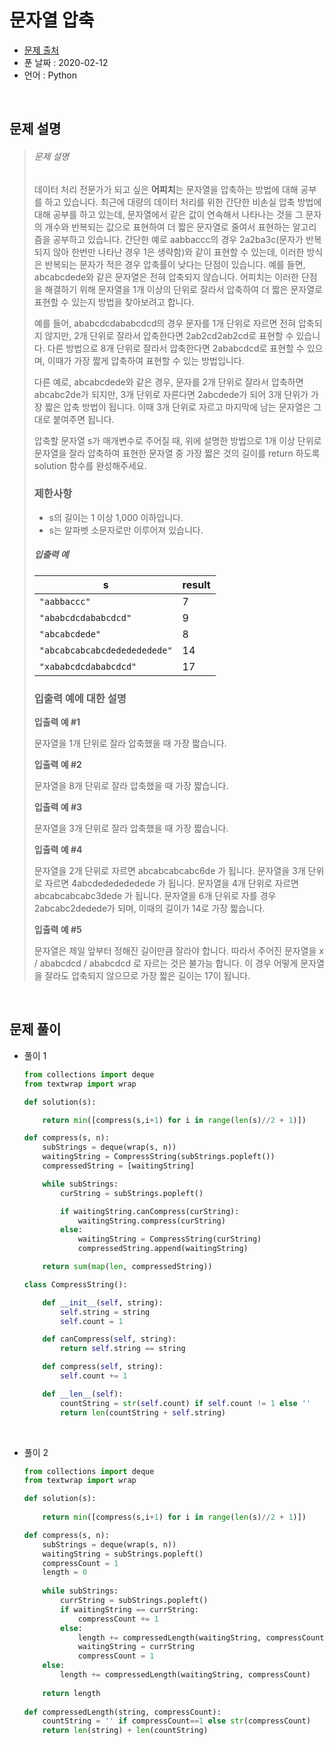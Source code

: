 # 문자열 압축

* [문제 출처](https://programmers.co.kr/learn/courses/30/lessons/60057?language=python3)
* 푼 날짜 : 2020-02-12
* 언어 : Python



<br>

## 문제 설명

> ###### 문제 설명
>
> 데이터 처리 전문가가 되고 싶은 **어피치**는 문자열을 압축하는 방법에 대해 공부를 하고 있습니다. 최근에 대량의 데이터 처리를 위한 간단한 비손실 압축 방법에 대해 공부를 하고 있는데, 문자열에서 같은 값이 연속해서 나타나는 것을 그 문자의 개수와 반복되는 값으로 표현하여 더 짧은 문자열로 줄여서 표현하는 알고리즘을 공부하고 있습니다.
> 간단한 예로 aabbaccc의 경우 2a2ba3c(문자가 반복되지 않아 한번만 나타난 경우 1은 생략함)와 같이 표현할 수 있는데, 이러한 방식은 반복되는 문자가 적은 경우 압축률이 낮다는 단점이 있습니다. 예를 들면, abcabcdede와 같은 문자열은 전혀 압축되지 않습니다. 어피치는 이러한 단점을 해결하기 위해 문자열을 1개 이상의 단위로 잘라서 압축하여 더 짧은 문자열로 표현할 수 있는지 방법을 찾아보려고 합니다.
>
> 예를 들어, ababcdcdababcdcd의 경우 문자를 1개 단위로 자르면 전혀 압축되지 않지만, 2개 단위로 잘라서 압축한다면 2ab2cd2ab2cd로 표현할 수 있습니다. 다른 방법으로 8개 단위로 잘라서 압축한다면 2ababcdcd로 표현할 수 있으며, 이때가 가장 짧게 압축하여 표현할 수 있는 방법입니다.
>
> 다른 예로, abcabcdede와 같은 경우, 문자를 2개 단위로 잘라서 압축하면 abcabc2de가 되지만, 3개 단위로 자른다면 2abcdede가 되어 3개 단위가 가장 짧은 압축 방법이 됩니다. 이때 3개 단위로 자르고 마지막에 남는 문자열은 그대로 붙여주면 됩니다.
>
> 압축할 문자열 s가 매개변수로 주어질 때, 위에 설명한 방법으로 1개 이상 단위로 문자열을 잘라 압축하여 표현한 문자열 중 가장 짧은 것의 길이를 return 하도록 solution 함수를 완성해주세요.
>
> ### 제한사항
>
> - s의 길이는 1 이상 1,000 이하입니다.
> - s는 알파벳 소문자로만 이루어져 있습니다.
>
> ##### 입출력 예
>
> | s                            | result |
> | ---------------------------- | ------ |
> | `"aabbaccc"`                 | 7      |
> | `"ababcdcdababcdcd"`         | 9      |
> | `"abcabcdede"`               | 8      |
> | `"abcabcabcabcdededededede"` | 14     |
> | `"xababcdcdababcdcd"`        | 17     |
>
> ### 입출력 예에 대한 설명
>
> **입출력 예 #1**
>
> 문자열을 1개 단위로 잘라 압축했을 때 가장 짧습니다.
>
> **입출력 예 #2**
>
> 문자열을 8개 단위로 잘라 압축했을 때 가장 짧습니다.
>
> **입출력 예 #3**
>
> 문자열을 3개 단위로 잘라 압축했을 때 가장 짧습니다.
>
> **입출력 예 #4**
>
> 문자열을 2개 단위로 자르면 abcabcabcabc6de 가 됩니다.
> 문자열을 3개 단위로 자르면 4abcdededededede 가 됩니다.
> 문자열을 4개 단위로 자르면 abcabcabcabc3dede 가 됩니다.
> 문자열을 6개 단위로 자를 경우 2abcabc2dedede가 되며, 이때의 길이가 14로 가장 짧습니다.
>
> **입출력 예 #5**
>
> 문자열은 제일 앞부터 정해진 길이만큼 잘라야 합니다.
> 따라서 주어진 문자열을 x / ababcdcd / ababcdcd 로 자르는 것은 불가능 합니다.
> 이 경우 어떻게 문자열을 잘라도 압축되지 않으므로 가장 짧은 길이는 17이 됩니다.

<br>

## 문제 풀이

* 풀이 1

  ```python
  from collections import deque
  from textwrap import wrap
  
  def solution(s):
  
      return min([compress(s,i+1) for i in range(len(s)//2 + 1)])
  
  def compress(s, n):
      subStrings = deque(wrap(s, n))
      waitingString = CompressString(subStrings.popleft())
      compressedString = [waitingString]
  
      while subStrings:
          curString = subStrings.popleft()
  
          if waitingString.canCompress(curString):
              waitingString.compress(curString)     
          else:
              waitingString = CompressString(curString)
              compressedString.append(waitingString)
  
      return sum(map(len, compressedString))
  
  class CompressString():
  
      def __init__(self, string):
          self.string = string
          self.count = 1
  
      def canCompress(self, string):
          return self.string == string
  
      def compress(self, string):
          self.count += 1
  
      def __len__(self):
          countString = str(self.count) if self.count != 1 else ''
          return len(countString + self.string)
  ```
  

<br>

* 풀이 2

  ```python
  from collections import deque
  from textwrap import wrap
  
  def solution(s):
      
      return min([compress(s,i+1) for i in range(len(s)//2 + 1)])
  
  def compress(s, n):
      subStrings = deque(wrap(s, n))
      waitingString = subStrings.popleft()
      compressCount = 1
      length = 0
      
      while subStrings:
          currString = subStrings.popleft()
          if waitingString == currString:
              compressCount += 1
          else:
              length += compressedLength(waitingString, compressCount)
              waitingString = currString
              compressCount = 1
      else:
          length += compressedLength(waitingString, compressCount)
          
      return length
      
  def compressedLength(string, compressCount):
      countString = '' if compressCount==1 else str(compressCount)
      return len(string) + len(countString)
  ```

  